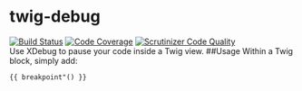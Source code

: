# twig-debug
[![Build Status](https://travis-ci.org/delboy1978uk/twig-debug.png?branch=master)](https://travis-ci.org/delboy1978uk/twig-debug) [![Code Coverage](https://scrutinizer-ci.com/g/delboy1978uk/twig-debug/badges/coverage.png?b=master)](https://scrutinizer-ci.com/g/delboy1978uk/twig-debug/?branch=master) [![Scrutinizer Code Quality](https://scrutinizer-ci.com/g/delboy1978uk/twig-debug/badges/quality-score.png?b=master)](https://scrutinizer-ci.com/g/delboy1978uk/twig-debug/?branch=master) <br />
Use XDebug to pause your code inside a Twig view.
##Usage
Within a Twig block, simply add:
```
{{ breakpoint"() }}
```
